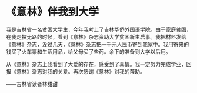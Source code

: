 # 《意林》伴我到大学

我是吉林省一名贫困大学生，今年我考上了吉林华侨外国语学院。由于家庭贫困，在我走投无路的时候，看到《意林》杂志资助大学贫困新生启事。我把材料发给《意林》杂志，没过几天，《意林》杂志把一千元人民币寄到我家中。我用寄来的钱买了火车票和生活用品，给父母买了些药。余下的准备到大学以后用。

从《意林》杂志上我看到了大爱的存在，感受到了真情。我一定努力完成学业，回报《意林》杂志对我的关爱。再次感谢《意林》对我的帮助。

——吉林省读者林甜甜
